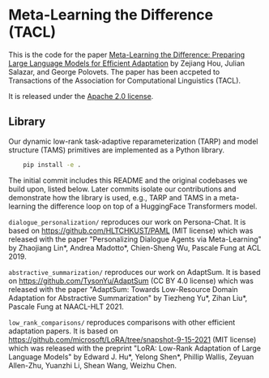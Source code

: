 # Meta-Learning the Difference (TACL)

This is the code for the paper [Meta-Learning the Difference: Preparing Large Language Models for Efficient Adaptation](https://arxiv.org/abs/2207.03509) by Zejiang Hou, Julian Salazar, and George Polovets. The paper has been accpeted to Transactions of the Association for Computational Linguistics (TACL).

It is released under the [Apache 2.0 license](LICENSE).

## Library

Our dynamic low-rank task-adaptive reparameterization (TARP) and model structure (TAMS) primitives are implemented as a Python library.
```sh
	pip install -e .
```

The initial commit includes this README and the original codebases we build upon, listed below. Later commits isolate our contributions and demonstrate how the library is used, e.g., TARP and TAMS in a meta-learning the difference loop on top of a HuggingFace Transformers model.

`dialogue_personalization/` reproduces our work on Persona-Chat. It is based on https://github.com/HLTCHKUST/PAML (MIT license) which was released with the paper "Personalizing Dialogue Agents via Meta-Learning" by Zhaojiang Lin*, Andrea Madotto*, Chien-Sheng Wu, Pascale Fung at ACL 2019.

`abstractive_summarization/` reproduces our work on AdaptSum. It is based on https://github.com/TysonYu/AdaptSum (CC BY 4.0 license) which was released with the paper "AdaptSum: Towards Low-Resource Domain Adaptation for Abstractive Summarization" by Tiezheng Yu*, Zihan Liu*, Pascale Fung at NAACL-HLT 2021.

`low_rank_comparisons/` reproduces comparisons with other efficient adaptation papers. It is based on https://github.com/microsoft/LoRA/tree/snapshot-9-15-2021 (MIT license) which was released with the preprint "LoRA: Low-Rank Adaptation of Large Language Models" by Edward J. Hu*, Yelong Shen*, Phillip Wallis, Zeyuan Allen-Zhu, Yuanzhi Li, Shean Wang, Weizhu Chen.
